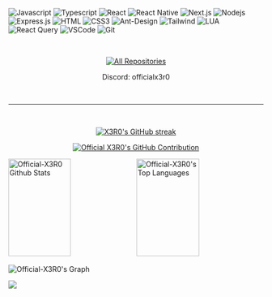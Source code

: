 ![Javascript](https://img.shields.io/badge/Javascript-F0DB4F?style=for-the-badge&labelColor=black&logo=javascript&logoColor=F0DB4F)
![Typescript](https://img.shields.io/badge/Typescript-007acc?style=for-the-badge&labelColor=black&logo=typescript&logoColor=007acc)
![React](https://img.shields.io/badge/-React-61DBFB?style=for-the-badge&labelColor=black&logo=react&logoColor=61DBFB)
![React Native](https://img.shields.io/badge/React_Native-20232A?style=for-the-badge&logo=react&logoColor=61DAFB)
![Next.js](https://img.shields.io/badge/next.js-000000?style=for-the-badge&logo=nextdotjs&logoColor=white)
![Nodejs](https://img.shields.io/badge/Nodejs-3C873A?style=for-the-badge&labelColor=black&logo=node.js&logoColor=3C873A)
![Express.js](https://img.shields.io/badge/Express.js-000000?style=for-the-badge&logo=express&logoColor=white)
![HTML](https://img.shields.io/badge/HTML5-E34F26?style=for-the-badge&logo=html5&logoColor=white)
![CSS3](https://img.shields.io/badge/CSS3-1572B6?style=for-the-badge&logo=css3&logoColor=white)
![Ant-Design](https://img.shields.io/badge/AntDesign-0170FE?style=for-the-badge&logo=antdesign&logoColor=white)
![Tailwind](https://img.shields.io/badge/Tailwind_CSS-092749?style=for-the-badge&logo=tailwindcss&logoColor=06B6D4&labelColor=000000)
![LUA](https://img.shields.io/badge/lua-E34F26?style=for-the-badge&logo=lua&logoColor=white)
![React Query](https://img.shields.io/badge/-React_Query-FF4154?style=for-the-badge&logo=react%20query&logoColor=white)
![VSCode](https://img.shields.io/badge/Visual_Studio-0078d7?style=for-the-badge&logo=visual%20studio&logoColor=white)
![Git](https://img.shields.io/badge/Git-F05032?style=for-the-badge&logo=git&logoColor=white)

<br/>

<p align="center">
  <a href="https://github.com/Official-X3R0?tab=repositories" target="_blank"><img alt="All Repositories" title="All Repositories" src="https://img.shields.io/badge/-All%20Repos-2962FF?style=for-the-badge&logo=koding&logoColor=white"/></a>
</p>

<p align="center">
  <b></b>Discord: officialx3r0</b>
</p>
<br/>
<hr/>
<br/>

<p align="center">
  <a href="https://github.com/Official-X3R0">
    <img src="https://github-readme-streak-stats.herokuapp.com/?user=Official-X3R0&theme=radical&border=7F3FBF&background=0D1117" alt="X3R0's GitHub streak"/>
  </a>
</p>

<p align="center">
  <a href="https://github.com/Official-X3R0">
    <img src="https://github-profile-summary-cards.vercel.app/api/cards/profile-details?username=Official-X3R0&theme=radical" alt="Official X3R0's GitHub Contribution"/>
  </a>
</p>

<a> 
    <a href="https://github.com/Official-X3R0"><img alt="Official-X3R0 Github Stats" src="https://denvercoder1-github-readme-stats.vercel.app/api?username=Official-X3R0&show_icons=true&count_private=true&theme=react&border_color=7F3FBF&bg_color=0D1117&title_color=F85D7F&icon_color=F8D866" height="192px" width="49.5%"/></a>
  <a href="https://github.com/Official-X3R0"><img alt="Official-X3R0's Top Languages" src="https://denvercoder1-github-readme-stats.vercel.app/api/top-langs/?username=Official-X3R0&langs_count=8&layout=compact&theme=react&border_color=7F3FBF&bg_color=0D1117&title_color=F85D7F&icon_color=F8D866" height="192px" width="49.5%"/></a>
  <br/>
</a>


![Official-X3R0's Graph](https://github-readme-activity-graph.vercel.app/graph?username=Official-X3R0&custom_title=Official%20X3R0's%20GitHub%20Activity%20Graph&bg_color=0D1117&color=7F3FBF&line=7F3FBF&point=7F3FBF&area_color=FFFFFF&title_color=FFFFFF&area=true)

![](https://komarev.com/ghpvc/?username=Official-X3R0)
